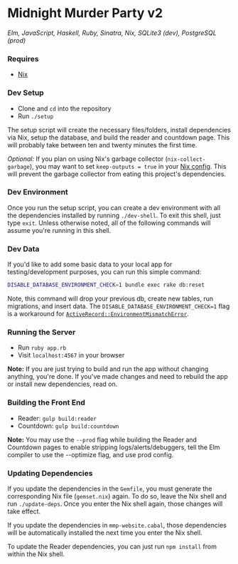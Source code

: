 # Midnight Murder Party v2
_Elm, JavaScript, Haskell, Ruby, Sinatra, Nix, SQLite3 (dev), PostgreSQL (prod)_

### Requires
- [Nix](https://nixos.org/nix/download.html)

### Dev Setup
- Clone and `cd` into the repository
- Run `./setup`

The setup script will create the necessary files/folders, install dependencies via Nix, setup the database, and build the reader and countdown page. This will probably take between ten and twenty minutes the first time.

_Optional:_ If you plan on using Nix's garbage collector (`nix-collect-garbage`), you may want to set `keep-outputs = true` in your [Nix config](https://nixos.org/nix/manual/#ch-files). This will prevent the garbage collector from eating this project's dependencies. 

### Dev Environment

Once you run the setup script, you can create a dev environment with all the dependencies installed by running `./dev-shell`. To exit this shell, just type `exit`. Unless otherwise noted, all of the following commands will assume you're running in this shell.

### Dev Data

If you'd like to add some basic data to your local app for testing/development purposes, you can run this simple command:
```bash
DISABLE_DATABASE_ENVIRONMENT_CHECK=1 bundle exec rake db:reset
```
Note, this command will drop your previous db, create new tables, run migrations, and insert data. The `DISABLE_DATABASE_ENVIRONMENT_CHECK=1` flag is a workaround for 
[`ActiveRecord::EnvironmentMismatchError`](https://makandracards.com/makandra/47069-how-to-avoid-activerecord-environmentmismatcherror-on-rails-db-drop).

### Running the Server
- Run `ruby app.rb`
- Visit `localhost:4567` in your browser

**Note:** If you are just trying to build and run the app without changing anything, you're done. If you've made changes and need to rebuild the app or install new dependencies, read on.

### Building the Front End
- Reader: `gulp build:reader`
- Countdown: `gulp build:countdown`

**Note:** You may use the `--prod` flag while building the Reader and Countdown pages to enable stripping logs/alerts/debuggers, tell the Elm compiler to use the --optimize flag, and use prod config.

### Updating Dependencies

If you update the dependencies in the `Gemfile`, you must generate the corresponding Nix file (`gemset.nix`) again. To do so, leave the Nix shell and run `./update-deps`. Once you enter the Nix shell again, those changes will take effect.

If you update the dependencies in `mmp-website.cabal`, those dependencies will be automatically installed the next time you enter the Nix shell.

To update the Reader dependencies, you can just run `npm install` from within the Nix shell.

